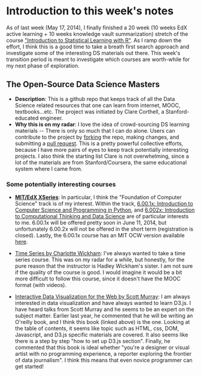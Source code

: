 # Introduction to this week's notes
As of last week (May 17, 2014), I finally finished a 20 week (10 weeks EdX active learning + 10 weeks knowledge vault summarization) stretch of the course ["Introduction to Statistical Learning with R"](http://www-bcf.usc.edu/~gareth/ISL/). As I ramp down the effort, I think this is a good time to take a breath first search approach and investigate some of the interesting DS materials out there. This week's transition period is meant to investigate which courses are worth-while for my next phase of exploration.

## The Open-Source Data Science Masters
* **Description**: This is a github repo that keeps track of all the Data Science related resources that one can learn from internet, MOOC, textbooks...etc. The project was initiated by Clare Corthell, a Stanford-educated engineer. 
* **Why this is on my radar**: I love the idea of crowd-sourcing DS learning materials -- There is only so much that I can do alone. Users can contribute to the project by [forking](https://help.github.com/articles/fork-a-repo) the repo, making changes, and submitting a [pull request](https://help.github.com/articles/using-pull-requests). This is a pretty powerful collective efforts, because I have more pairs of eyes to keep track potentially interesting projects. I also think the starting list Clare is not overwhelming, since a lot of the materials are from Stanford/Coursera, the same educational system where I came from.

### Some potentially interesting courses

* [**MIT/EdX XSeries**](https://www.edx.org/xseries): In particular, I think the "Foundation of Computer Science" track is of my interest. Within the track, [6.00.1x: Introduction to Computer Science and Programming in Python](https://www.edx.org/course/mitx/mitx-6-00-1x-introduction-computer-1841#.U4JfpFhdW84), and [6.002x: Introduction to Computational Thinking and Data Science](https://www.edx.org/course/mitx/mitx-6-00-2x-introduction-computational-1505) are of particular interests
to me. 6.00.1x will be offered pretty soon in June 11, 2014, but unfortunately 6.00.2x will not be offered in the short term (registration is closed). Lastly, the 6.00.1x course has an MIT OCW version available [here](http://ocw.mit.edu/courses/electrical-engineering-and-computer-science/6-00sc-introduction-to-computer-science-and-programming-spring-2011/index.htm).

* [Time Series by Charlotte Wickham](http://stat565.cwick.co.nz/): I've always wanted to take a time series course. This was on my radar for a while, but honestly, for the pure reason that the instructor is Hadley Wickham's sister. I am not sure if the quality of the course is good. I would imagine it would be a bit more difficult to follow this course, since it doesn't have the MOOC format (with videos).

* [Interactive Data Visualization for the Web by Scott Murray](http://chimera.labs.oreilly.com/books/1230000000345): I am always interested in data visualization and have always wanted to learn D3.js. I have heard talks from Scott Murray and he seems to be an expert on the subject matter. Earlier last year, he commented that he will be writing an O'reilly book, and I think this book (linked above) is the one. Looking at the table of contents, it seems like topic such as HTML, css,
DOM, Javascript, and D3.js specific materials are covered. It also seems like there is a step by step "how to set up D3.js section". Finally, he commented that this book is ideal whether "you're a designer or visual artist with no programming experience, a reporter exploring the frontier of data journalism". I think this means that even novice programmer can get started! 
